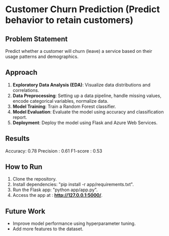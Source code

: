 # Customer Churn Prediction (Predict behavior to retain customers)

## Problem Statement
Predict whether a customer will churn (leave) a service based on their usage patterns and demographics.

## Approach
1. **Exploratory Data Analysis (EDA)**: Visualize data distributions and correlations.
2. **Data Preprocessing**: Setting up a data pipeline, handle missing values, encode categorical variables, normalize data.
3. **Model Training**: Train a Random Forest classifier.
4. **Model Evaluation**: Evaluate the model using accuracy and classification report.
5. **Deployment**: Deploy the model using Flask and Azure Web Services.

## Results
Accuracy: 0.78
Precision : 0.61
F1-score : 0.53

## How to Run
1. Clone the repository.
2. Install dependencies: "pip install -r app/requirements.txt".
3. Run the Flask app: "python app/app.py".
4. Access the app at : **http://127.0.0.1:5000/**.

## Future Work
- Improve model performance using hyperparameter tuning.
- Add more features to the dataset.










